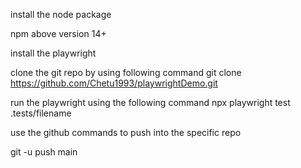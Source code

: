 install the node package

npm above version 14+

install the playwright

clone the git repo by using following command
git clone https://github.com/Chetu1993/playwrightDemo.git

run the playwright using the following command
npx playwright test .tests/filename 

use the github commands to push into the specific repo

git -u push main




